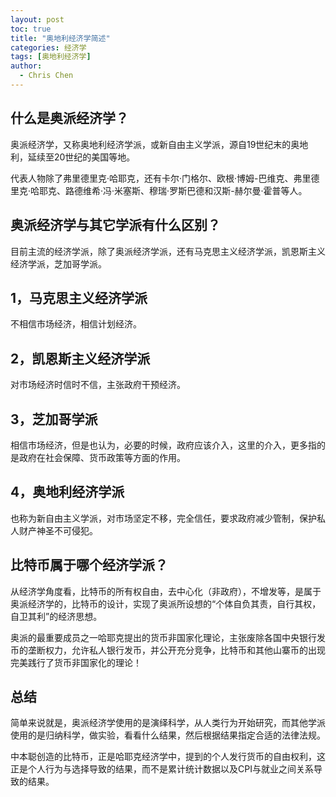 ```yaml
---
layout: post
toc: true
title: "奥地利经济学简述"
categories: 经济学
tags: [奥地利经济学]
author:
  - Chris Chen
---
```


## 什么是奥派经济学？

奥派经济学，又称奥地利经济学派，或新自由主义学派，源自19世纪末的奥地利，延续至20世纪的美国等地。

代表人物除了弗里德里克·哈耶克，还有卡尔·门格尔、欧根·博姆-巴维克、弗里德里克·哈耶克、路德维希·冯·米塞斯、穆瑞·罗斯巴德和汉斯-赫尔曼·霍普等人。

## 奥派经济学与其它学派有什么区别？

目前主流的经济学派，除了奥派经济学派，还有马克思主义经济学派，凯恩斯主义经济学派，芝加哥学派。

## 1，马克思主义经济学派

不相信市场经济，相信计划经济。

## 2，凯恩斯主义经济学派

对市场经济时信时不信，主张政府干预经济。

## 3，芝加哥学派

相信市场经济，但是也认为，必要的时候，政府应该介入，这里的介入，更多指的是政府在社会保障、货币政策等方面的作用。

## 4，奥地利经济学派

也称为新自由主义学派，对市场坚定不移，完全信任，要求政府减少管制，保护私人财产神圣不可侵犯。

## 比特币属于哪个经济学派？

从经济学角度看，比特币的所有权自由，去中心化（非政府），不增发等，是属于奥派经济学的，比特币的设计，实现了奥派所设想的“个体自负其责，自行其权，自卫其利”的经济思想。

奥派的最重要成员之一哈耶克提出的货币非国家化理论，主张废除各国中央银行发币的垄断权力，允许私人银行发币，并公开充分竞争，比特币和其他山寨币的出现完美践行了货币非国家化的理论！

## 总结

简单来说就是，奥派经济学使用的是演绎科学，从人类行为开始研究，而其他学派使用的是归纳科学，做实验，看看什么结果，然后根据结果指定合适的法律法规。

中本聪创造的比特币，正是哈耶克经济学中，提到的个人发行货币的自由权利，这正是个人行为与选择导致的结果，而不是累计统计数据以及CPI与就业之间关系导致的结果。